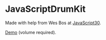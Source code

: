 # JavaScriptDrumKit

Made with help from Wes Bos at [JavaScript30](https://javascript30.com).

[Demo](https://dannycallaghan.github.io/JavaScriptDrumKit/index.html) (volume required).

